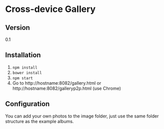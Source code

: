 Cross-device Gallery
====================


Version
-

0.1


Installation
------------
1. `npm install`
2. `bower install`
3. `npm start`
4. Go to http://hostname:8082/gallery.html or http://hostname:8082/galleryp2p.html (use Chrome)


Configuration
-------------
You can add your own photos to the image folder, just use the same folder structure as the example albums.

